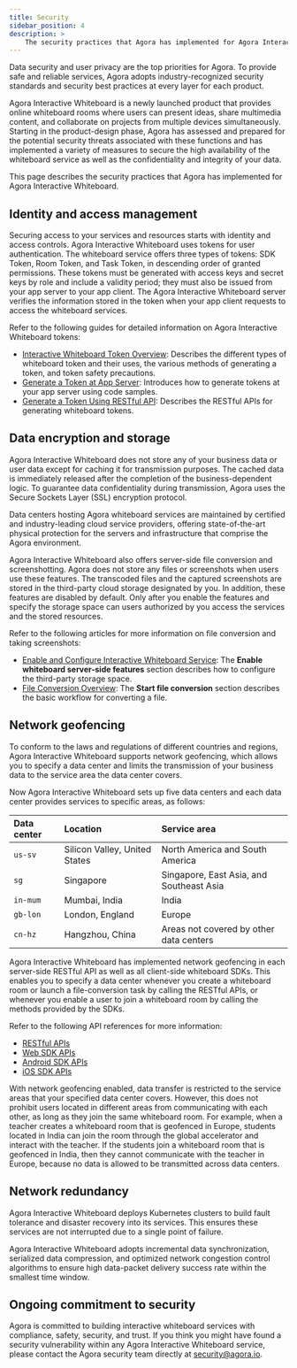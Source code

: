 ```yaml
---
title: Security
sidebar_position: 4
description: >
    The security practices that Agora has implemented for Agora Interactive Whiteboard.
---
```


Data security and user privacy are the top priorities for Agora. To provide safe and reliable services, Agora adopts industry-recognized security standards and security best practices at every layer for each product.

Agora Interactive Whiteboard is a newly launched product that provides online whiteboard rooms where users can present ideas, share multimedia content, and collaborate on projects from multiple devices simultaneously. Starting in the product-design phase, Agora has assessed and prepared for the potential security threats associated with these functions and has implemented a variety of measures to secure the high availability of the whiteboard service as well as the confidentiality and integrity of your data. 

This page describes the security practices that Agora has implemented for Agora Interactive Whiteboard.

## Identity and access management

Securing access to your services and resources starts with identity and access controls. Agora Interactive Whiteboard uses tokens for user authentication. The whiteboard service offers three types of tokens: SDK Token, Room Token, and Task Token, in descending order of granted permissions. These tokens must be generated with access keys and secret keys by role and include a validity period; they must also be issued from your app server to your app client. The Agora Interactive Whiteboard server verifies the information stored in the token when your app client requests to access the whiteboard services.

Refer to the following guides for detailed information on Agora Interactive Whiteboard tokens:

- [Interactive Whiteboard Token Overview](../develop/authentication-workflow): Describes the different types of whiteboard token and their uses, the various methods of generating a token, and token safety precautions.
- [Generate a Token at App Server](../develop/generate-token-app-server): Introduces how to generate tokens at your app server using code samples.
- [Generate a Token Using RESTful API](../develop/generate-token-rest): Describes the RESTful APIs for generating whiteboard tokens.

## Data encryption and storage

Agora Interactive Whiteboard does not store any of your business data or user data except for caching it for transmission purposes. The cached data is immediately released after the completion of the business-dependent logic. To guarantee data confidentiality during transmission, Agora uses the Secure Sockets Layer (SSL) encryption protocol.

Data centers hosting Agora whiteboard services are maintained by certified and industry-leading cloud service providers, offering state-of-the-art physical protection for the servers and infrastructure that comprise the Agora environment.

Agora Interactive Whiteboard also offers server-side file conversion and screenshotting. Agora does not store any files or screenshots when users use these features. The transcoded files and the captured screenshots are stored in the third-party cloud storage designated by you. In addition, these features are disabled by default. Only after you enable the features and specify the storage space can users authorized by you access the services and the stored resources. 

Refer to the following articles for more information on file conversion and taking screenshots:

- [Enable and Configure Interactive Whiteboard Service](https://docs.agora.io../develop/enable-whiteboard): The **Enable whiteboard server-side features** section describes how to configure the third-party storage space.
- [File Conversion Overview](../reference/whiteboard-api/file-conversion): The **Start file conversion** section describes the basic workflow for converting a file.

## Network geofencing

To conform to the laws and regulations of different countries and regions, Agora Interactive Whiteboard supports network geofencing, which allows you to specify a data center and limits the transmission of your business data to the service area the data center covers.

Now Agora Interactive Whiteboard sets up five data centers and each data center provides services to specific areas, as follows:

| Data center | Location                      | Service area                             |
| :---------- | :---------------------------- | :--------------------------------------- |
| `us-sv`     | Silicon Valley, United States | North America and South America          |
| `sg`        | Singapore                     | Singapore, East Asia, and Southeast Asia |
| `in-mum`    | Mumbai, India                 | India                                    |
| `gb-lon`    | London, England               | Europe                                   |
| `cn-hz`     | Hangzhou, China               | Areas not covered by other data centers  |

Agora Interactive Whiteboard has implemented network geofencing in each server-side RESTful API as well as all client-side whiteboard SDKs. This enables you to specify a data center whenever you create a whiteboard room or launch a file-conversion task by calling the RESTful APIs, or whenever you enable a user to join a whiteboard room by calling the methods provided by the SDKs. 

Refer to the following API references for more information:

- [RESTful APIs](https://docs.agora.io../reference/whiteboard-api/overview) 
- [Web SDK APIs](https://docs.agora.io/en/whiteboard/API%20Reference/whiteboard_web/index.html)
- [Android SDK APIs](https://docs.agora.io/en/whiteboard/API%20Reference/whiteboard_java/index.html)
- [iOS SDK APIs](https://docs.agora.io/en/whiteboard/API%20Reference/whiteboard_oc/index.html)


With network geofencing enabled, data transfer is restricted to the service areas that your specified data center covers. However, this does not prohibit users located in different areas from communicating with each other, as long as they join the same whiteboard room. For example, when a teacher creates a whiteboard room that is geofenced in Europe, students located in India can join the room through the global accelerator and interact with the teacher. If the students join a whiteboard room that is geofenced in India, then they cannot communicate with the teacher in Europe, because no data is allowed to be transmitted across data centers. 

## Network redundancy

Agora Interactive Whiteboard deploys Kubernetes clusters to build fault tolerance and disaster recovery into its services. This ensures these services are not interrupted due to a single point of failure.

Agora Interactive Whiteboard adopts incremental data synchronization, serialized data compression, and optimized network congestion control algorithms to ensure high data-packet delivery success rate within the smallest time window.

## Ongoing commitment to security

Agora is committed to building interactive whiteboard services with compliance, safety, security, and trust. If you think you might have found a security vulnerability within any Agora Interactive Whiteboard service, please contact the Agora security team directly at [security@agora.io](mailto:security@agora.io).